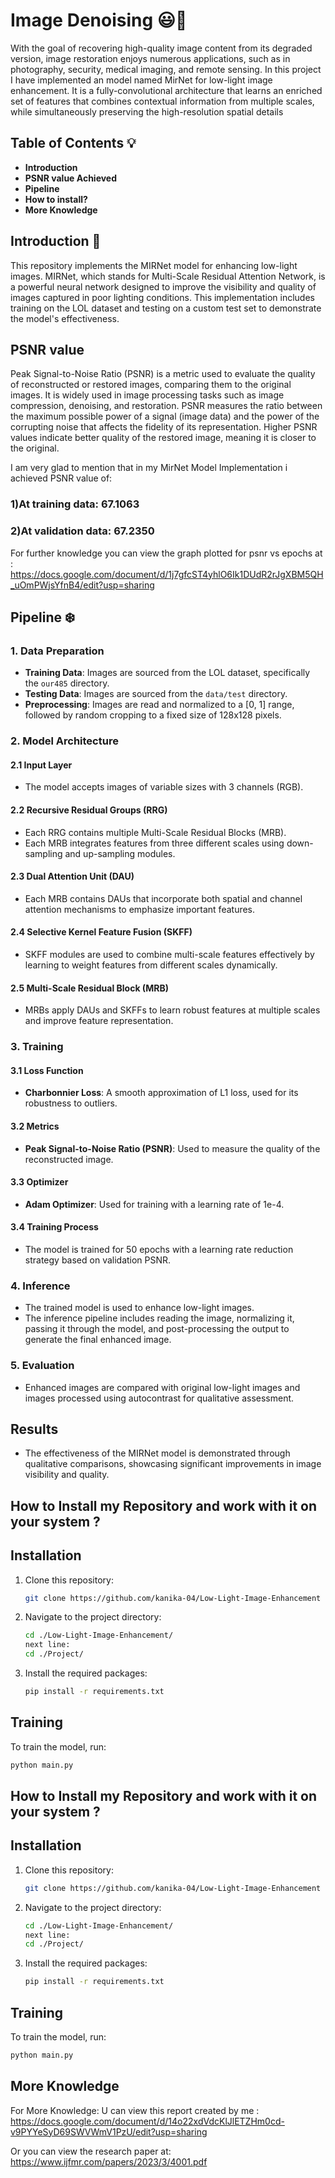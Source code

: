 
# Image Denoising 😃🌟 

With the goal of recovering high-quality image content from its degraded version, image restoration enjoys numerous applications, such as in photography, security, medical imaging, and remote sensing. In this project I have implemented an model named MirNet for low-light image enhancement. It is a fully-convolutional architecture that learns an enriched set of features that combines contextual information from multiple scales, while simultaneously preserving the high-resolution spatial details

## Table of Contents 💡
- **Introduction**
- **PSNR value Achieved**
- **Pipeline**
- **How to install?**
- **More Knowledge**
## Introduction 🍁
This repository implements the MIRNet model for enhancing low-light images. MIRNet, which stands for Multi-Scale Residual Attention Network, is a powerful neural network designed to improve the visibility and quality of images captured in poor lighting conditions. This implementation includes training on the LOL dataset and testing on a custom test set to demonstrate the model's effectiveness.
## PSNR value
Peak Signal-to-Noise Ratio (PSNR) is a metric used to evaluate the quality of reconstructed or restored images, comparing them to the original images. It is widely used in image processing tasks such as image compression, denoising, and restoration. PSNR measures the ratio between the maximum possible power of a signal (image data) and the power of the corrupting noise that affects the fidelity of its representation. Higher PSNR values indicate better quality of the restored image, meaning it is closer to the original.

I am very glad to mention that in my MirNet Model Implementation i achieved PSNR value of:
### 1)At training data: 67.1063
### 2)At validation data: 67.2350
For further knowledge you can view the graph plotted for psnr vs epochs at
: https://docs.google.com/document/d/1j7gfcST4yhlO6Ik1DUdR2rJgXBM5QH_uOmPWjsYfnB4/edit?usp=sharing
## Pipeline ❄️
### 1. Data Preparation
- **Training Data**: Images are sourced from the LOL dataset, specifically the `our485` directory.
- **Testing Data**: Images are sourced from the `data/test` directory.
- **Preprocessing**: Images are read and normalized to a [0, 1] range, followed by random cropping to a fixed size of 128x128 pixels.

### 2. Model Architecture

#### 2.1 Input Layer
- The model accepts images of variable sizes with 3 channels (RGB).

#### 2.2 Recursive Residual Groups (RRG)
- Each RRG contains multiple Multi-Scale Residual Blocks (MRB).
- Each MRB integrates features from three different scales using down-sampling and up-sampling modules.

#### 2.3 Dual Attention Unit (DAU)
- Each MRB contains DAUs that incorporate both spatial and channel attention mechanisms to emphasize important features.

#### 2.4 Selective Kernel Feature Fusion (SKFF)
- SKFF modules are used to combine multi-scale features effectively by learning to weight features from different scales dynamically.

#### 2.5 Multi-Scale Residual Block (MRB)
- MRBs apply DAUs and SKFFs to learn robust features at multiple scales and improve feature representation.

### 3. Training

#### 3.1 Loss Function
- **Charbonnier Loss**: A smooth approximation of L1 loss, used for its robustness to outliers.

#### 3.2 Metrics
- **Peak Signal-to-Noise Ratio (PSNR)**: Used to measure the quality of the reconstructed image.

#### 3.3 Optimizer
- **Adam Optimizer**: Used for training with a learning rate of 1e-4.

#### 3.4 Training Process
- The model is trained for 50 epochs with a learning rate reduction strategy based on validation PSNR.

### 4. Inference
- The trained model is used to enhance low-light images.
- The inference pipeline includes reading the image, normalizing it, passing it through the model, and post-processing the output to generate the final enhanced image.

### 5. Evaluation
- Enhanced images are compared with original low-light images and images processed using autocontrast for qualitative assessment.

## Results
- The effectiveness of the MIRNet model is demonstrated through qualitative comparisons, showcasing significant improvements in image visibility and quality.

## How to Install my Repository and work with it on your system ?
## Installation

1. Clone this repository:
    ```bash
    git clone https://github.com/kanika-04/Low-Light-Image-Enhancement
    ```
2. Navigate to the project directory:
    ```bash
    cd ./Low-Light-Image-Enhancement/
    next line:
    cd ./Project/
    ```
3. Install the required packages:
    ```bash
    pip install -r requirements.txt

    ```
## Training

To train the model, run:
```bash
python main.py
```

## How to Install my Repository and work with it on your system ?
## Installation

1. Clone this repository:
    ```bash
    git clone https://github.com/kanika-04/Low-Light-Image-Enhancement
    ```
2. Navigate to the project directory:
    ```bash
    cd ./Low-Light-Image-Enhancement/
    next line:
    cd ./Project/
    ```
3. Install the required packages:
    ```bash
    pip install -r requirements.txt

    ```
## Training

To train the model, run:
```bash
python main.py
```
## More Knowledge
For More Knowledge:
U can view this report created by me :
https://docs.google.com/document/d/14o22xdVdcKlJlETZHm0cd-v9PYYeSyD69SWVWmV1PzU/edit?usp=sharing

Or you can view the research paper at:
https://www.ijfmr.com/papers/2023/3/4001.pdf
